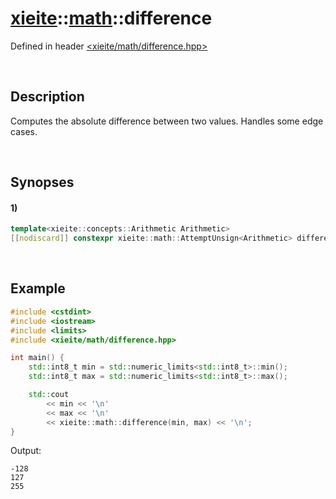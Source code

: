 # [xieite](../../xieite.md)\:\:[math](../../math.md)\:\:difference
Defined in header [<xieite/math/difference.hpp>](../../../include/xieite/math/difference.hpp)

&nbsp;

## Description
Computes the absolute difference between two values. Handles some edge cases.

&nbsp;

## Synopses
#### 1)
```cpp
template<xieite::concepts::Arithmetic Arithmetic>
[[nodiscard]] constexpr xieite::math::AttemptUnsign<Arithmetic> difference(Arithmetic value1, Arithmetic value2) noexcept;
```

&nbsp;

## Example
```cpp
#include <cstdint>
#include <iostream>
#include <limits>
#include <xieite/math/difference.hpp>

int main() {
    std::int8_t min = std::numeric_limits<std::int8_t>::min();
    std::int8_t max = std::numeric_limits<std::int8_t>::max();

    std::cout
        << min << '\n'
        << max << '\n'
        << xieite::math::difference(min, max) << '\n';
}
```
Output:
```
-128
127
255
```
